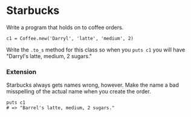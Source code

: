# Starbucks

Write a program that holds on to coffee orders.

```
c1 = Coffee.new('Darryl', 'latte', 'medium', 2)
```

Write the `.to_s` method for this class so when you `puts c1` you will have "Darryl's latte, medium, 2 sugars."

### Extension

Starbucks always gets names wrong, however. Make the name a bad misspelling of the actual name when you create the order.

```
puts c1
# => "Barrel's latte, medium, 2 sugars."
```